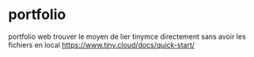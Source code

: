# portfolio
portfolio web
trouver le moyen de lier tinymce directement sans avoir les fichiers en local
https://www.tiny.cloud/docs/quick-start/